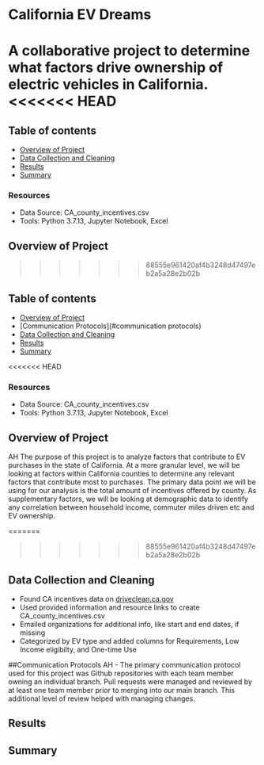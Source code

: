 # California EV Dreams
A collaborative project to determine what factors drive ownership of electric vehicles in California.
<<<<<<< HEAD
=======

## Table of contents
* [Overview of Project](#overview-of-project)
* [Data Collection and Cleaning](#data-collection-and-cleaning)
* [Results](#results)
* [Summary](#summary)

### Resources
- Data Source: CA_county_incentives.csv
- Tools: Python 3.7.13, Jupyter Notebook, Excel

## Overview of Project
>>>>>>> 88555e961420af4b3248d47497eb2a5a28e2b02b

## Table of contents
* [Overview of Project](#overview-of-project)
* [Communication Protocols](#communication protocols)
* [Data Collection and Cleaning](#data-collection-and-cleaning)
* [Results](#results)
* [Summary](#summary)

<<<<<<< HEAD
### Resources
- Data Source: CA_county_incentives.csv
- Tools: Python 3.7.13, Jupyter Notebook, Excel

## Overview of Project
AH The purpose of this project is to analyze factors that contribute to EV purchases in the state of California. At a more granular level, we will be looking at factors within California counties to determine any relevant factors that contribute most to purchases. The primary data point we will be using for our analysis is the total amount of incentives offered by county. As supplementary factors, we will be looking at demographic data to identify any correlation between household income, commuter miles driven etc and EV ownership. 

=======
>>>>>>> 88555e961420af4b3248d47497eb2a5a28e2b02b
## Data Collection and Cleaning
- Found CA incentives data on [driveclean.ca.gov](https://driveclean.ca.gov/search-incentives)
- Used provided information and resource links to create CA_county_incentives.csv
- Emailed organizations for additional info, like start and end dates, if missing
- Categorized by EV type and added columns for Requirements, Low Income eligibilty, and One-time Use

##Communication Protocols
AH - The primary communication protocol used for this project was Github repositories with each team member owning an individual branch. Pull requests were managed and reviewed by at least one team member prior to merging into our main branch. This additional level of review helped with managing changes.  

## Results

## Summary


